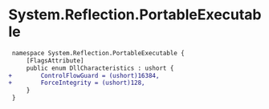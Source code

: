 # System.Reflection.PortableExecutable

``` diff
 namespace System.Reflection.PortableExecutable {
     [FlagsAttribute]
     public enum DllCharacteristics : ushort {
+        ControlFlowGuard = (ushort)16384,
+        ForceIntegrity = (ushort)128,
     }
 }
```

